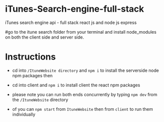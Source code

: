 # iTunes-Search-engine-full-stack
iTunes search engine api - full stack react js and node js express 

#go to the itune search folder from your terminal and 
install node_modules on both the client side and server side.

# Instructions
* cd into `/ItuneWebsite directory` and `npm i` to install the serverside node npm packages then
* cd into client and `npm i` to install client the react npm packages

* please note you can run both ends concurrently by typing `npm dev` from the `/ItuneWebsite` directory
* of you can `npm start` from  `ItuneWebsite` then from `client` to run them individually